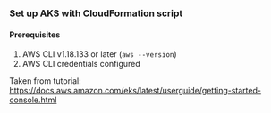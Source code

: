 ### Set up AKS with CloudFormation script    


#### Prerequisites

1. AWS CLI v1.18.133 or later (`aws --version`)
2. AWS CLI credentials configured



Taken from tutorial:
https://docs.aws.amazon.com/eks/latest/userguide/getting-started-console.html